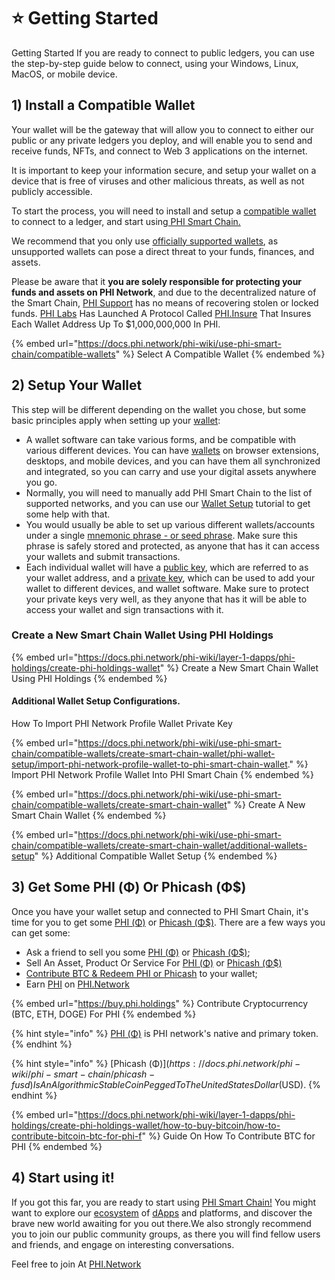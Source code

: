 # ⭐ Getting Started

Getting Started If you are ready to connect to public ledgers, you can use the step-by-step guide below to connect, using your Windows, Linux, MacOS, or mobile device.

## 1) Install a Compatible Wallet <a href="#1-download-a-compatible-wallet" id="1-download-a-compatible-wallet"></a>

Your wallet will be the gateway that will allow you to connect to either our public or any private ledgers you deploy, and will enable you to send and receive funds, NFTs, and connect to Web 3 applications on the internet.&#x20;

It is important to keep your information secure, and setup your wallet on a device that is free of viruses and other malicious threats, as well as not publicly accessible.&#x20;

To start the process, you will need to install and setup a [compatible wallet](https://docs.phi.network/phi-wiki/compatible-wallets) to connect to a ledger, and start using[ PHI Smart Chain. ](../)

We recommend that you only use [officially supported wallets](https://docs.phi.network/phi-wiki/compatible-wallets), as unsupported wallets can pose a direct threat to your funds, finances, and assets.

Please be aware that it **you are solely responsible for protecting your funds and assets on PHI Network**, and due to the decentralized nature of the Smart Chain, [PHI Support](https://phi.support) has no means of recovering stolen or locked funds. [PHI Labs](https://philabs.org) Has Launched A Protocol Called [PHI.Insure](https://phi.insure) That Insures Each Wallet Address Up To $1,000,000,000 In PHI.&#x20;

{% embed url="https://docs.phi.network/phi-wiki/use-phi-smart-chain/compatible-wallets" %}
Select A Compatible Wallet
{% endembed %}

## 2) Setup Your Wallet <a href="#2-setup-your-wallet" id="2-setup-your-wallet"></a>

This step will be different depending on the wallet you chose, but some basic principles apply when setting up your [wallet](https://docs.phi.network/phi-wiki/what-is-phi-smart-chain/hybrid-consensus-approach/glossary#w):

* A wallet software can take various forms, and be compatible with various different devices. You can have [wallets](https://docs.phi.network/phi-wiki/what-is-phi-smart-chain/hybrid-consensus-approach/glossary#w) on browser extensions, desktops, and mobile devices, and you can have them all synchronized and integrated, so you can carry and use your digital assets anywhere you go.
* Normally, you will need to manually add PHI Smart Chain to the list of supported networks, and you can use our [Wallet Setup](https://docs.phi.network/phi-wiki/compatible-wallets/wallet-setup) tutorial to get some help with that.
* You would usually be able to set up various different wallets/accounts under a single [mnemonic phrase - or seed phrase](https://docs.phi.network/phi-wiki/what-is-phi-smart-chain/hybrid-consensus-approach/glossary#m). Make sure this phrase is safely stored and protected, as anyone that has it can access your wallets and submit transactions.
* Each individual wallet will have a [public key](https://docs.phi.network/phi-wiki/what-is-phi-smart-chain/hybrid-consensus-approach/glossary#p), which are referred to as your wallet address, and a [private key](https://docs.phi.network/phi-wiki/what-is-phi-smart-chain/hybrid-consensus-approach/glossary#p), which can be used to add your wallet to different devices, and wallet software. Make sure to protect your private keys very well, as they anyone that has it will be able to access your wallet and sign transactions with it.

### Create a New Smart Chain Wallet Using PHI Holdings&#x20;

{% embed url="https://docs.phi.network/phi-wiki/layer-1-dapps/phi-holdings/create-phi-holdings-wallet" %}
Create a New Smart Chain Wallet Using PHI Holdings
{% endembed %}



#### Additional Wallet Setup Configurations.&#x20;

How To Import PHI Network Profile Wallet Private Key

{% embed url="https://docs.phi.network/phi-wiki/use-phi-smart-chain/compatible-wallets/create-smart-chain-wallet/phi-wallet-setup/import-phi-network-profile-wallet-to-phi-smart-chain-wallet." %}
Import PHI Network Profile Wallet Into PHI Smart Chain
{% endembed %}

{% embed url="https://docs.phi.network/phi-wiki/use-phi-smart-chain/compatible-wallets/create-smart-chain-wallet" %}
Create A New Smart Chain Wallet
{% endembed %}

{% embed url="https://docs.phi.network/phi-wiki/use-phi-smart-chain/compatible-wallets/create-smart-chain-wallet/additional-wallets-setup" %}
Additional Compatible Wallet Setup
{% endembed %}

## 3) Get Some PHI (Φ) Or Phicash (Φ$) <a href="#3-get-some-snt-or-nbx" id="3-get-some-snt-or-nbx"></a>

Once you have your wallet setup and connected to PHI Smart Chain, it's time for you to get some [PHI (Φ)](https://docs.phi.network/phi-wiki/phi-smart-chain/phi-f) or [Phicash (Φ$)](https://docs.phi.network/phi-wiki/phi-smart-chain/phicash-fusd). There are a few ways you can get some:

* Ask a friend to sell you some [PHI (Φ)](https://docs.phi.network/phi-wiki/phi-smart-chain/phi-f) or [Phicash (Φ$)](https://docs.phi.network/phi-wiki/phi-smart-chain/phicash-fusd);
* Sell An Asset, Product Or Service For [PHI (Φ)](https://docs.phi.network/phi-wiki/phi-smart-chain/phi-f) or [Phicash (Φ$)](https://docs.phi.network/phi-wiki/phi-smart-chain/phicash-fusd)&#x20;
* [Contribute BTC & Redeem PHI or Phicash](https://docs.phi.network/phi-wiki/layer-1-dapps/phi-holdings/create-phi-holdings-wallet/how-to-buy-bitcoin/how-to-contribute-bitcoin-btc-for-phi-f) to your wallet;
* Earn [PHI](https://docs.phi.network/phi-wiki/phi-smart-chain/phi-f) on [PHI.Network](https://phi.network)

{% embed url="https://buy.phi.holdings" %}
Contribute Cryptocurrency (BTC, ETH, DOGE) For PHI
{% endembed %}

{% hint style="info" %}
[PHI (Φ)](https://docs.phi.network/phi-wiki/phi-smart-chain/phi-f) is PHI network's native and primary token.&#x20;
{% endhint %}

{% hint style="info" %}
[Phicash (Φ$) ](https://docs.phi.network/phi-wiki/phi-smart-chain/phicash-fusd)Is An Algorithmic Stable Coin Pegged To The United States Dollar ($USD).&#x20;
{% endhint %}

{% embed url="https://docs.phi.network/phi-wiki/layer-1-dapps/phi-holdings/create-phi-holdings-wallet/how-to-buy-bitcoin/how-to-contribute-bitcoin-btc-for-phi-f" %}
Guide On How To Contribute BTC for PHI
{% endembed %}

## 4) Start using it! <a href="#4-start-using-it" id="4-start-using-it"></a>

If you got this far, you are ready to start using [PHI Smart Chain!](https://docs.phi.network/phi-wiki/) You might want to explore our [ecosystem](https://phi.network/resources) of [dApps](https://docs.phi.network/phi-wiki/what-is-phi-smart-chain/hybrid-consensus-approach/glossary#d) and platforms, and discover the brave new world awaiting for you out there.We also strongly recommend you to join our public community groups, as there you will find fellow users and friends, and engage on interesting conversations.&#x20;

Feel free to join At [PHI.Network](https://phi.network)
